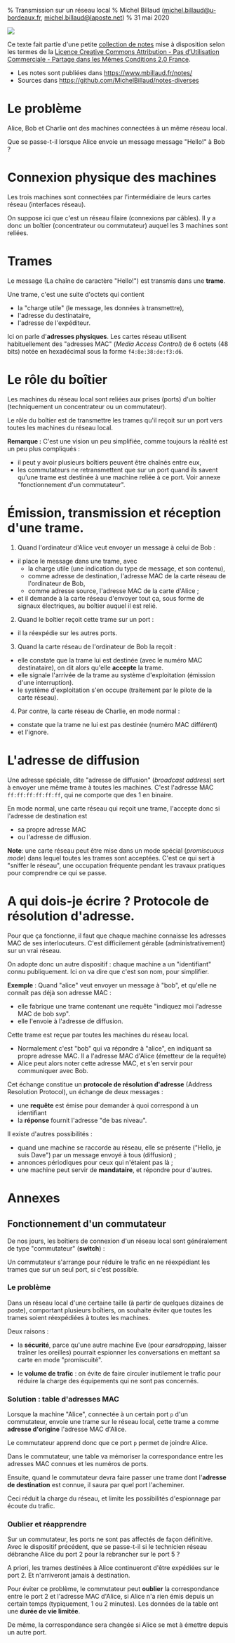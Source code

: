% Transmission sur un réseau local
% Michel Billaud (michel.billaud@u-bordeaux.fr,  michel.billaud@laposte.net)
% 31 mai 2020




![](https://i.creativecommons.org/l/by-nc-sa/2.0/fr/88x31.png)

Ce texte fait partie d'une petite [collection de notes](index.html)
mise à disposition selon les termes de la [Licence Creative Commons
Attribution - Pas d’Utilisation Commerciale - Partage dans les Mêmes
Conditions 2.0
France](http://creativecommons.org/licenses/by-nc-sa/2.0/fr/).

- Les notes sont publiées dans  <https://www.mbillaud.fr/notes/>
- Sources dans <https://github.com/MichelBillaud/notes-diverses>


# Le problème 

Alice, Bob et Charlie ont des machines connectées à un même réseau local.

Que se passe-t-il lorsque Alice envoie un message message "Hello!" à Bob ?


# Connexion physique des machines

Les trois machines sont connectées par l'intermédiaire de leurs 
cartes réseau (interfaces réseau). 

On suppose ici que c'est un réseau filaire (connexions par câbles). Il
y a donc un boîtier (concentrateur ou commutateur) auquel les 3
machines sont reliées.

# Trames

Le message (La chaîne de caractère "Hello!") est transmis
dans une **trame**.

Une trame, c'est une suite d'octets qui contient

- la "charge utile" (le message, les données à transmettre),
- l'adresse du destinataire,
- l'adresse de l'expéditeur.

Ici on parle d'**adresses physiques**. Les cartes réseau utilisent
habituellement des "adresses MAC" (*Media Access Control*) de 6 octets
(48 bits) notée en hexadécimal sous la forme `f4:8e:38:de:f3:d6`.



# Le rôle du boîtier

Les machines du réseau local sont reliées aux prises (ports) d'un
boîtier (techniquement un concentrateur ou un commutateur).

Le rôle du boîtier est de transmettre les trames qu'il reçoit sur un
port vers toutes les machines du réseau local.

**Remarque :** C'est une vision un peu simplifiée, comme toujours la
réalité est un peu plus compliqués :

- il peut y avoir plusieurs boîtiers peuvent
être chaînés entre eux, 
- les commutateurs ne retransmettent que sur un port quand ils 
savent qu'une trame est destinée à une machine reliée à ce port. Voir
annexe "fonctionnement d'un commutateur".


# Émission, transmission et réception d'une trame.


1. Quand l'ordinateur d'Alice veut envoyer un message à celui de Bob :

- il place le message dans une trame, avec
	- la charge utile (une indication du type de message, et son
      contenu),
	- comme adresse de destination, l'adresse MAC de la carte réseau
      de l'ordinateur de Bob,
	- comme adresse source, l'adresse MAC de la carte d'Alice ;
- et il demande à la carte réseau d'envoyer tout ça, sous forme de
  signaux électriques, au boîtier auquel il est relié.

2. Quand le boîtier reçoit cette trame sur un port :

- il la réexpédie sur les autres ports.

3. Quand la carte réseau de l'ordinateur de Bob la reçoit :

- elle constate que la trame lui est destinée (avec le numéro MAC
  destinataire), on dit alors qu'elle **accepte** la trame.
- elle signale l'arrivée de la trame au système d'exploitation
(émission d'une interruption).
- le système d'exploitation s'en occupe (traitement par le pilote de
la carte réseau).

4. Par contre, la carte réseau de Charlie, en mode normal :

- constate que la trame ne lui est pas destinée (numéro MAC différent)
- et l'ignore.

# L'adresse de diffusion

Une adresse spéciale, dite "adresse de diffusion" (*broadcast address*)
sert à envoyer une même trame à toutes les machines. C'est l'adresse MAC
`ff:ff:ff:ff:ff:ff`, qui ne comporte que des 1 en binaire.

En mode normal, une carte réseau qui reçoit une trame, l'accepte donc si
l'adresse de destination est

- sa propre adresse MAC
- ou l'adresse de diffusion.


**Note**: une carte réseau peut être mise dans un mode spécial
(*promiscuous mode*) dans lequel toutes les trames sont
acceptées. C'est ce qui sert à "sniffer le réseau", une occupation
fréquente pendant les travaux pratiques pour comprendre ce qui se passe.

# A qui dois-je écrire ? Protocole de résolution d'adresse.

Pour que ça fonctionne, il faut que chaque machine connaisse les
adresses MAC de ses interlocuteurs.  C'est difficilement gérable
(administrativement) sur un vrai réseau.

On adopte donc un autre dispositif : chaque machine a un "identifiant"
connu publiquement.  Ici on va dire que c'est son nom, pour
simplifier.

**Exemple** : Quand "alice" veut envoyer un message à "bob", et
qu'elle ne connaît pas déjà son adresse MAC :

- elle fabrique une trame contenant une requête "indiquez moi
  l'adresse MAC de bob svp".
- elle l'envoie à l'adresse de diffusion.

Cette trame est reçue par toutes les machines du réseau local.

- Normalement c'est "bob" qui va répondre à "alice", en indiquant 
sa propre adresse MAC. Il a l'adresse MAC d'Alice (émetteur de la requête)
- Alice peut alors noter cette adresse MAC, et s'en servir pour
  communiquer avec Bob.

Cet échange constitue un **protocole de résolution
d'adresse** (Address Resolution Protocol), un échange de deux messages :

- une **requête** est émise pour demander à quoi correspond à un identifiant
- la **réponse** fournit l'adresse "de bas niveau".


Il existe d'autres possibilités :

- quand une machine se raccorde au réseau, elle se présente ("Hello,
  je suis Dave") par un message envoyé à tous (diffusion) ;
- annonces périodiques pour ceux qui n'étaient pas là ;
- une machine peut servir de **mandataire**, et répondre pour d'autres.



# Annexes

##  Fonctionnement d'un commutateur 

De nos jours, les boîtiers de connexion d'un réseau local sont généralement 
de type "commutateur" (**switch**) :

Un commutateur s'arrange pour réduire le trafic en ne réexpédiant les
trames que sur un seul port, si c'est possible.

### Le problème

Dans un réseau local d'une certaine taille (à partir de quelques
dizaines de poste), comportant plusieurs boîtiers, on souhaite éviter
que toutes les trames soient réexpédiées à toutes les machines.

Deux raisons :

- la **sécurité**, parce qu'une autre machine Eve (pour
  *earsdropping*, laisser traîner les oreilles) pourrait espionner les
  conversations en mettant sa carte en mode "promiscuité".

- le **volume de trafic** : on évite de faire circuler inutilement le
trafic pour réduire la charge des équipements qui ne sont pas
concernés.


### Solution : table d'adresses MAC

Lorsque la machine "Alice", connectée à un certain port `p`
d'un commutateur, envoie une trame sur le réseau local,
cette trame a comme  **adresse d'origine** l'adresse
MAC d'Alice.

Le commutateur apprend donc que ce port `p` permet de joindre
Alice.

Dans le commutateur, une table va mémoriser la correspondance
entre 
les adresses MAC connues et les numéros de ports.

Ensuite, quand le commutateur devra faire passer une trame
dont l'**adresse de destination** est connue, il saura par quel
port l'acheminer.

Ceci réduit la charge du réseau, et limite les possibilités d'espionnage
par écoute du trafic.


### Oublier et réapprendre

Sur un commutateur, les ports ne sont pas affectés de façon définitive.
Avec le dispositif précédent, que se passe-t-il si le technicien réseau 
débranche Alice du port 2 pour la rebrancher sur le port 5 ?

A priori, les trames destinées à Alice continueront d'être expédiées sur
le port 2. Et n'arriveront jamais à destination.

Pour éviter ce problème, le commutateur peut **oublier** la
correspondance entre le port 2 et l'adresse MAC d'Alice, si Alice n'a
rien émis depuis un certain temps (typiquement, 1 ou 2 minutes).
Les données de la table ont une **durée de vie limitée**.

De même, la correspondance sera changée si Alice se met à émettre
depuis un autre port.







